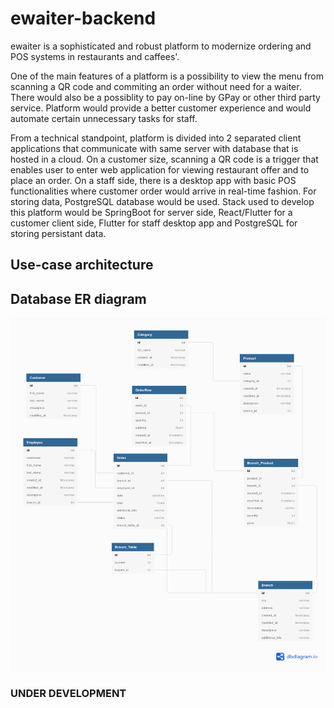 # ewaiter-backend

ewaiter is a sophisticated and robust platform to modernize ordering and POS systems in restaurants and caffees'.

One of the main features of a platform is a possibility to view the menu from scanning a QR code and commiting an order without need for a waiter. There would also be a possiblity to pay on-line by GPay or other third party service. Platform would provide a better customer experience and would automate certain unnecessary tasks for staff.

From a technical standpoint, platform is divided into 2 separated client applications that communicate with same server with database that is hosted in a cloud.
On a customer size, scanning a QR code is a trigger that enables user to enter web application for viewing restaurant offer and to place an order. On a staff side, there is a desktop app with basic POS functionalities where customer order would arrive in real-time fashion. For storing data, PostgreSQL database would be used. Stack used to develop this platform would be SpringBoot for server side, React/Flutter for a customer client side, Flutter for staff desktop app and PostgreSQL for storing persistant data.

## Use-case architecture

## Database ER diagram

![ER diagram](./documentation/database_schema.png)

### UNDER DEVELOPMENT
